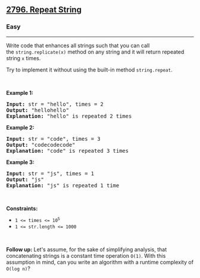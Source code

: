 <h2><a href="https://leetcode.com/problems/repeat-string/">2796. Repeat String</a></h2><h3>Easy</h3><hr><div><p>Write code that enhances all strings such that you can call the&nbsp;<code>string.replicate(x)</code>&nbsp;method on any string and it will return repeated string <code>x</code> times.</p>

<p>Try to implement it without using the built-in method <code>string.repeat</code>.</p>

<p>&nbsp;</p>
<p><strong class="example">Example 1:</strong></p>

<pre style="position: relative;"><strong>Input:</strong> str = "hello", times = 2
<strong>Output:</strong> "hellohello"
<strong>Explanation:</strong> "hello" is repeated 2 times
<div class="open_grepper_editor" title="Edit &amp; Save To Grepper"></div></pre>

<p><strong class="example">Example 2:</strong></p>

<pre style="position: relative;"><strong>Input:</strong> str = "code", times = 3
<strong>Output:</strong> "codecodecode"
<strong>Explanation:</strong> "code" is repeated 3 times
<div class="open_grepper_editor" title="Edit &amp; Save To Grepper"></div></pre>

<p><strong class="example">Example 3:</strong></p>

<pre style="position: relative;"><strong>Input:</strong> str = "js", times = 1
<strong>Output:</strong> "js"
<strong>Explanation:</strong> "js" is repeated 1 time
<div class="open_grepper_editor" title="Edit &amp; Save To Grepper"></div></pre>

<p>&nbsp;</p>
<p><strong>Constraints:</strong></p>

<ul>
	<li><code>1 &lt;= times &lt;=&nbsp;10<sup>5</sup></code></li>
	<li><code>1 &lt;=&nbsp;str.length &lt;= 1000</code></li>
</ul>

<p>&nbsp;</p>
<strong>Follow up:</strong> Let's assume, for the sake of simplifying analysis, that concatenating strings is a constant time operation <code>O(1)</code>. With this assumption in mind, can you write an algorithm with a runtime complexity of <code>O(log n)</code>?</div>